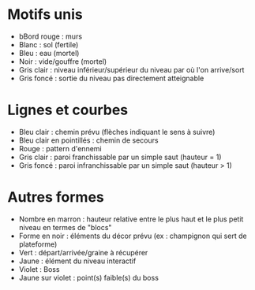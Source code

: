 # Motifs unis
- bBord rouge : murs
- Blanc : sol (fertile)
- Bleu : eau (mortel)
- Noir : vide/gouffre (mortel)
- Gris clair : niveau inférieur/supérieur du niveau par où l'on arrive/sort
- Gris foncé : sortie du niveau pas directement atteignable

# Lignes et courbes
- Bleu clair : chemin prévu (flèches indiquant le sens à suivre)
- Bleu clair en pointillés : chemin de secours
- Rouge : pattern d'ennemi
- Gris clair : paroi franchissable par un simple saut (hauteur = 1)
- Gris foncé : paroi infranchissable par un simple saut (hauteur > 1)

# Autres formes
- Nombre en marron : hauteur relative entre le plus haut et le plus petit niveau en termes de "blocs"
- Forme en noir : éléments du décor prévu (ex : champignon qui sert de plateforme)
- Vert : départ/arrivée/graine à récupérer
- Jaune : élément du niveau interactif
- Violet : Boss
- Jaune sur violet : point(s) faible(s) du boss
